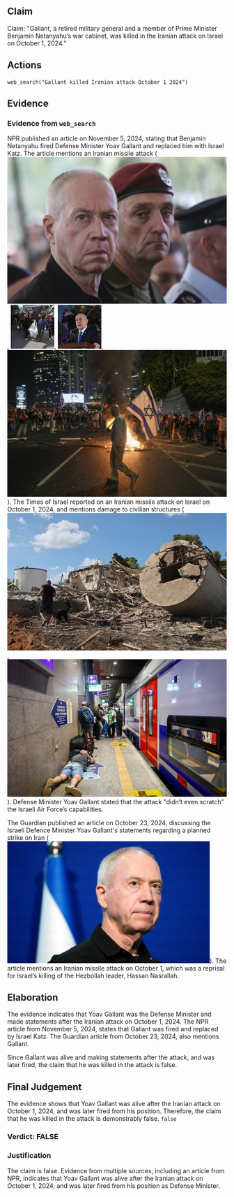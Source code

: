 ## Claim
Claim: "Gallant, a retired military general and a member of Prime Minister Benjamin Netanyahu’s war cabinet, was killed in the Iranian attack on Israel on October 1, 2024."

## Actions
```
web_search("Gallant killed Iranian attack October 1 2024")
```

## Evidence
### Evidence from `web_search`
NPR published an article on November 5, 2024, stating that Benjamin Netanyahu fired Defense Minister Yoav Gallant and replaced him with Israel Katz. The article mentions an Iranian missile attack (![image 8515](media/2025-08-29_23-56-1756511782-093633.jpg), ![image 8516](media/2025-08-29_23-56-1756511782-551502.jpg), ![image 8517](media/2025-08-29_23-56-1756511784-150303.jpg), ![image 8519](media/2025-08-29_23-56-1756511785-938947.jpg)). The Times of Israel reported on an Iranian missile attack on Israel on October 1, 2024, and mentions damage to civilian structures (![image 8523](media/2025-08-29_23-56-1756511795-697935.jpg), ![image 8525](media/2025-08-29_23-56-1756511796-348630.jpg)). Defense Minister Yoav Gallant stated that the attack "didn’t even scratch” the Israeli Air Force’s capabilities.

The Guardian published an article on October 23, 2024, discussing the Israeli Defence Minister Yoav Gallant's statements regarding a planned strike on Iran (![image 8529](media/2025-08-29_23-56-1756511801-731158.jpg)). The article mentions an Iranian missile attack on October 1, which was a reprisal for Israel’s killing of the Hezbollah leader, Hassan Nasrallah.


## Elaboration
The evidence indicates that Yoav Gallant was the Defense Minister and made statements after the Iranian attack on October 1, 2024. The NPR article from November 5, 2024, states that Gallant was fired and replaced by Israel Katz. The Guardian article from October 23, 2024, also mentions Gallant.

Since Gallant was alive and making statements after the attack, and was later fired, the claim that he was killed in the attack is false.


## Final Judgement
The evidence shows that Yoav Gallant was alive after the Iranian attack on October 1, 2024, and was later fired from his position. Therefore, the claim that he was killed in the attack is demonstrably false. `false`

### Verdict: FALSE

### Justification
The claim is false. Evidence from multiple sources, including an article from NPR, indicates that Yoav Gallant was alive after the Iranian attack on October 1, 2024, and was later fired from his position as Defense Minister.
